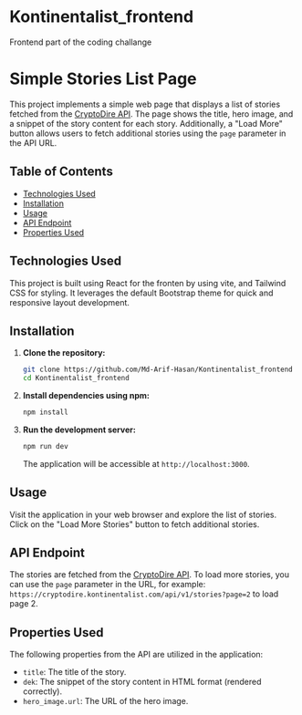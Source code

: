 # Kontinentalist_frontend
Frontend part of the coding challange


# Simple Stories List Page

This project implements a simple web page that displays a list of stories fetched from the [CryptoDire API](https://cryptodire.kontinentalist.com/api/v1/stories). The page shows the title, hero image, and a snippet of the story content for each story. Additionally, a "Load More" button allows users to fetch additional stories using the `page` parameter in the API URL.

## Table of Contents

- [Technologies Used](#technologies-used)
- [Installation](#installation)
- [Usage](#usage)
- [API Endpoint](#api-endpoint)
- [Properties Used](#properties-used)

## Technologies Used

This project is built using React for the fronten by using vite, and Tailwind CSS for styling. It leverages the default Bootstrap theme for quick and responsive layout development.

## Installation

1. **Clone the repository:**

    ```bash
    git clone https://github.com/Md-Arif-Hasan/Kontinentalist_frontend
    cd Kontinentalist_frontend
    ```

2. **Install dependencies using npm:**

    ```bash
    npm install
    ```

3. **Run the development server:**

    ```bash
    npm run dev
    ```

    The application will be accessible at `http://localhost:3000`.

## Usage

Visit the application in your web browser and explore the list of stories. Click on the "Load More Stories" button to fetch additional stories.

## API Endpoint

The stories are fetched from the [CryptoDire API](https://cryptodire.kontinentalist.com/api/v1/stories). To load more stories, you can use the `page` parameter in the URL, for example: `https://cryptodire.kontinentalist.com/api/v1/stories?page=2` to load page 2.

## Properties Used

The following properties from the API are utilized in the application:

- `title`: The title of the story.
- `dek`: The snippet of the story content in HTML format (rendered correctly).
- `hero_image.url`: The URL of the hero image.
